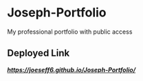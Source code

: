 # Joseph-Portfolio
My professional portfolio with public access

##  Deployed Link

**_https://joeseff6.github.io/Joseph-Portfolio/_**
